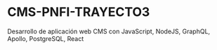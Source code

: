 # CMS-PNFI-TRAYECTO3
Desarrollo de aplicación web CMS con JavaScript, NodeJS, GraphQL, Apollo, PostgreSQL, React
